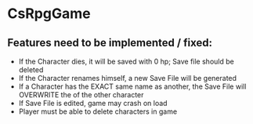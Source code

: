 # CsRpgGame


## Features need to be implemented / fixed:
- If the Character dies, it will be saved with 0 hp; Save file should be deleted
- If the Character renames himself, a new Save File will be generated
- If a Character has the EXACT same name as another, the Save File will OVERWRITE the of the other character
- If Save File is edited, game may crash on load
- Player must be able to delete characters in game